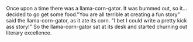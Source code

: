 Once upon a time there was a llama-corn-gator. It was bummed out, so it...
 decided to go get some food."You are all terrible at creating a fun story" said the llama-corn-gator, as it ate its corn.
 "I bet I could write a pretty kick ass story!"
 So the llama-corn-gator sat at its desk and started churning out literary excellence.
